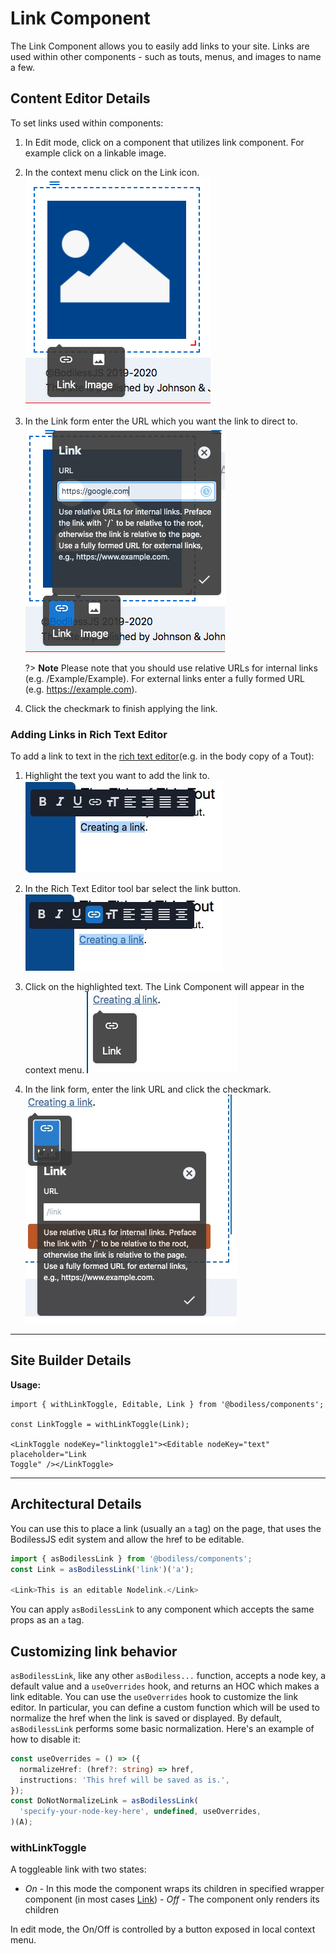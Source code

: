 # Link Component

The Link Component allows you to easily add links to your site. Links are
used within other components - such as touts, menus, and images to name a few.

## Content Editor Details

To set links used within components:

1. In Edit mode, click on a component that utilizes link component. For example click on a linkable image.
 
2. In the context menu click on the Link icon.
![](./assets/LinkIcon.jpg)

3. In the Link form enter the URL which you want the link to direct to.
![](./assets/LinkForm.jpg)

    ?> **Note**  Please note that you should use relative URLs for internal links (e.g.
    /Example/Example). For external links enter a fully formed URL (e.g.
    https://example.com).

4. Click the checkmark to finish applying the link. 

### Adding Links in Rich Text Editor

To add a link to text in the [rich text editor](../../../Components/RichText)(e.g. in the body copy of a Tout):

1. Highlight the text you want to add the link to.
![](./assets/HighlightLinkText.jpg)

2. In the Rich Text Editor tool bar select the link button.
![](./assets/ClickLinkButton.jpg)

3. Click on the highlighted text. The Link Component will appear in the context
menu.
![](./assets/LinkButtonBefore.jpg)

4. In the link form, enter the link URL and click the checkmark.
![](./assets/LinkButtonAfter.jpg)

---

## Site Builder Details

**Usage:**

```
import { withLinkToggle, Editable, Link } from '@bodiless/components';

const LinkToggle = withLinkToggle(Link);

<LinkToggle nodeKey="linktoggle1"><Editable nodeKey="text" placeholder="Link
Toggle" /></LinkToggle>
```

---

## Architectural Details

You can use this to place a link (usually an `a` tag) on the page, that uses the
BodilessJS edit system and allow the href to be editable.

  ```js
  import { asBodilessLink } from '@bodiless/components';
  const Link = asBodilessLink('link')('a');

  <Link>This is an editable Nodelink.</Link> 
  ```

You can apply `asBodilessLink` to any component which accepts the same props as an `a`
tag.

## Customizing link behavior

`asBodilessLink`, like any other `asBodiless...` function, accepts a node key, a
default value and a `useOverrides` hook, and returns an HOC which makes a link
editable.  You can use the `useOverrides` hook to customize the link editor. In
particular, you can define a custom function which will be used to normalize
the href when the link is saved or displayed. By default, `asBodilessLink`
performs some basic normalization.  Here's an example of how to disable it:

```ts
const useOverrides = () => ({
  normalizeHref: (href?: string) => href,
  instructions: 'This href will be saved as is.',
});
const DoNotNormalizeLink = asBodilessLink(
  'specify-your-node-key-here', undefined, useOverrides,
)(A);
```

### withLinkToggle

A toggleable link with two states: 

- *On* - In this mode the component wraps its children in specified wrapper
component (in most cases [Link](#Link)) - *Off* - The component only renders its
children

In edit mode, the On/Off is controlled by a button exposed in local context
menu. 
